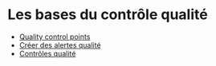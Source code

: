 # Les bases du contrôle qualité

  * [Quality control points](quality_management/quality_control_points)
  * [Créer des alertes qualité](quality_management/quality_alerts)
  * [Contrôles qualité](quality_management/quality_checks)

